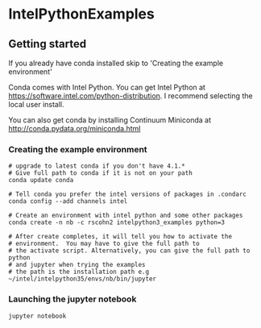 # IntelPythonExamples

## Getting started

If you already have conda installed skip to 'Creating the example
environment'

Conda comes with Intel Python. You can get Intel Python at
https://software.intel.com/python-distribution. I recommend selecting
the local user install.

You can also get conda by installing Continuum Miniconda at
http://conda.pydata.org/miniconda.html

### Creating the example environment
    # upgrade to latest conda if you don't have 4.1.*
    # Give full path to conda if it is not on your path
    conda update conda

    # Tell conda you prefer the intel versions of packages in .condarc
    conda config --add channels intel

    # Create an environment with intel python and some other packages
    conda create -n nb -c rscohn2 intelpython3_examples python=3

    # After create completes, it will tell you how to activate the
    # environment.  You may have to give the full path to
    # the activate script. Alternatively, you can give the full path to python
    # and jupyter when trying the examples
    # the path is the installation path e.g ~/intel/intelpython35/envs/nb/bin/jupyter
### Launching the jupyter notebook
    jupyter notebook
